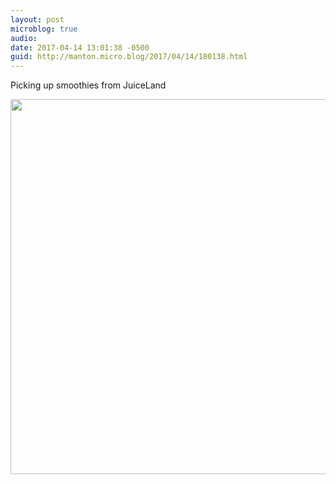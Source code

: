 ```yaml
---
layout: post
microblog: true
audio: 
date: 2017-04-14 13:01:38 -0500
guid: http://manton.micro.blog/2017/04/14/180138.html
---
```

Picking up smoothies from JuiceLand

<img src="http://manton.micro.blog/uploads/2018/36723629d5.jpg" width="600" height="600" />

